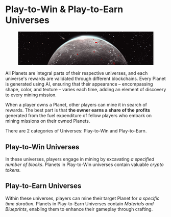 # Play-to-Win & Play-to-Earn Universes

<figure><img src="../.gitbook/assets/Universeses &#x26; Ai 1280.318.jpg" alt=""><figcaption></figcaption></figure>

All Planets are integral parts of their respective universes, and each universe's rewards are validated through different blockchains. Every Planet is generated using AI, ensuring that their appearance – encompassing shape, color, and texture – varies each time, adding an element of discovery to every mining mission.&#x20;

When a player owns a Planet, other players can mine it in search of rewards. The best part is that **the owner earns a share of the profits** generated from the fuel expenditure of fellow players who embark on mining missions on their owned Planets.



There are 2 categories of Universes: Play-to-Win and Play-to-Earn.

## Play-to-Win Universes

In these universes, players engage in mining by excavating _a specified number of blocks_. Planets in Play-to-Win universes contain valuable _crypto tokens._

## Play-to-Earn Universes

Within these universes, players can mine their target Planet for _a specific time duration._ Planets in Play-to-Earn Universes contain _Materials and Blueprints_, enabling them to enhance their gameplay through crafting.
